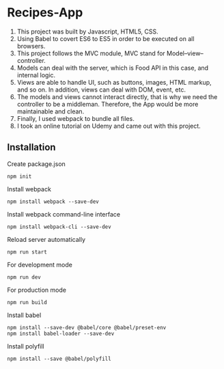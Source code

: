 # Recipes-App

1. This project was built by Javascript, HTML5, CSS.<br>
2. Using Babel to covert ES6 to ES5 in order to be executed on all browsers.<br>
3. This project follows the MVC module, MVC stand for Model–view–controller.<br>
4. Models can deal with the server, which is Food API in this case, and internal logic.<br>
5. Views are able to handle UI, such as buttons, images, HTML markup, and so on. In addition, views can deal with DOM, event, etc.<br>
6. The models and views cannot interact directly, that is why we need the controller to be a middleman. Therefore, the App would be more maintainable and clean.<br>
7. Finally, I used webpack to bundle all files.<br>
8. I took an online tutorial on Udemy and came out with this project.<br>
 

## Installation
Create package.json
```
npm init
```

Install webpack
```
npm install webpack --save-dev
```

Install webpack command-line interface
```
npm install webpack-cli --save-dev
```

Reload server automatically
```
npm run start
```

For development mode
```
npm run dev
```

For production mode
```
npm run build
```

Install babel
```
npm install --save-dev @babel/core @babel/preset-env
npm install babel-loader --save-dev
```
Install polyfill
```
npm install --save @babel/polyfill
```

